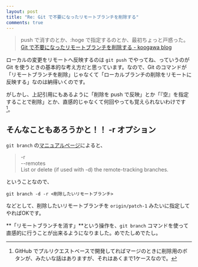 ```yaml
---
layout: post
title: "Re: Git で不要になったリモートブランチを削除する"
comments: true
---
```


> push で消すのとか、:hoge で指定するのとか、最初ちょっと戸惑った。  
[Git で不要になったリモートブランチを削除する - koogawa blog](http://blog.koogawa.com/entry/2014/03/08/121751)

ローカルの変更をリモートへ反映するのは `git push` でやってね、っていうのが Git を使うときの基本的な考え方だと思っています。なので、Git のコマンドが「リモートブランチを削除」じゃなくて「ローカルブランチの削除をリモートに反映する」なのは納得いくのです。

がしかし、上記引用にもあるように「削除を push で反映」とか「『空』を指定することで削除」とか、直感的じゃなくて何回やっても覚えられないわけです[^01]。

## そんなこともあろうかと！！ -r オプション

`git branch` の[マニュアルページ][1]によると、

> -r  
--remotes  
List or delete (if used with -d) the remote-tracking branches.

ということなので、

```
git branch -d -r <削除したいリモートブランチ>
```

などとして、削除したいリモートブランチを `origin/patch-1` みたいに指定してやればOKです。

**「リモートブランチを消す」**という操作を、`git branch` コマンドを使って直感的に行うことが出来るようになりました。めでたしめでたし。

[1]: https://www.kernel.org/pub/software/scm/git/docs/git-branch.html

[^01]: GitHub でプルリクエストベースで開発してればマージのときに削除用のボタンが、みたいな話はありますが、それはあくまで1ケースなので。
